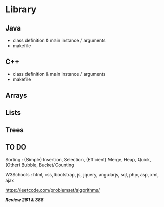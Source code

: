 # Library

## Java
- class definition & main instance / arguments
- makefile

## C++
- class definition & main instance / arguments
- makefile

## Arrays

## Lists

## Trees

## TO DO

Sorting : (Simple) Insertion, Selection, (Efficient) Merge, Heap, Quick, (Other) Bubble, Bucket/Counting

W3Schools :
html, css, bootstrap, js, jquery, angularjs, sql, php, asp, xml, ajax

https://leetcode.com/problemset/algorithms/

***Review 281 & 388***
